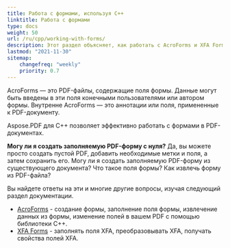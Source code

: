 ```yaml
---
title: Работа с формами, используя C++
linktitle: Работа с формами
type: docs
weight: 50
url: /ru/cpp/working-with-forms/
description: Этот раздел объясняет, как работать с AcroForms и XFA Forms в ваших PDF-документах с помощью Aspose.PDF для C++.
lastmod: "2021-11-30"
sitemap:
    changefreq: "weekly"
    priority: 0.7
---
```


AcroForms — это PDF-файлы, содержащие поля формы. Данные могут быть введены в эти поля конечными пользователями или автором формы. Внутренне AcroForms — это аннотации или поля, примененные к PDF-документу.

Aspose.PDF для C++ позволяет эффективно работать с формами в PDF-документах.

**Могу ли я создать заполняемую PDF-форму с нуля?**
Да, вы можете просто создать пустой PDF, добавить необходимые метки и поля, а затем сохранить его.
Могу ли я создать заполняемую PDF-форму из существующего документа? Что такое поля формы? Как извлечь форму из PDF-файла?

Вы найдете ответы на эти и многие другие вопросы, изучая следующий раздел документации.

- [AcroForms](/pdf/ru/cpp/acroforms/) - создание формы, заполнение поля формы, извлечение данных из формы, изменение полей в вашем PDF с помощью библиотеки C++.
- [XFA Forms](/pdf/ru/cpp/xfa-forms/) - заполнять поля XFA, преобразовывать XFA, получать свойства полей XFA.